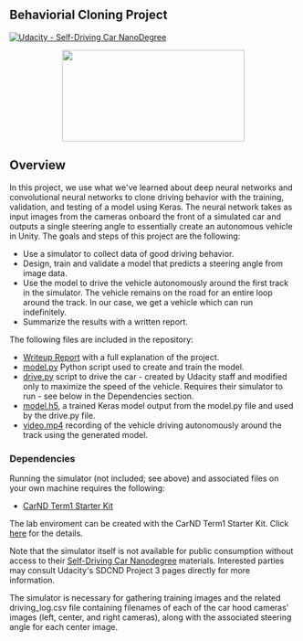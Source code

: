 ## Behaviorial Cloning Project

[![Udacity - Self-Driving Car NanoDegree](https://s3.amazonaws.com/udacity-sdc/github/shield-carnd.svg)](http://www.udacity.com/drive)

<p align="center">
  <img width="320" height="160" src="./pictures/clip.gif">
</p>

Overview
---
In this project, we use what we've learned about deep neural networks and convolutional neural networks to clone driving behavior with the training, validation, and testing of a model using Keras. The neural network takes as input images from the cameras onboard the front of a simulated car and outputs a single steering angle to essentially create an autonomous vehicle in Unity. The goals and steps of this project are the following:
* Use a simulator to collect data of good driving behavior.
* Design, train and validate a model that predicts a steering angle from image data.
* Use the model to drive the vehicle autonomously around the first track in the simulator. The vehicle remains on the road for an entire loop around the track. In our case, we get a vehicle which can run indefinitely.
* Summarize the results with a written report.

The following files are included in the repository: 
* [Writeup Report](http://) with a full explanation of the project.
* [model.py](http://) Python script used to create and train the model.
* [drive.py](http://) script to drive the car - created by Udacity staff and modified only to maximize the speed of the vehicle. Requires their simulator to run - see below in the Dependencies section.
* [model.h5](http://), a trained Keras model output from the model.py file and used by the drive.py file.
* [video.mp4](http://) recording of the vehicle driving autonomously around the track using the generated model.

### Dependencies
Running the simulator (not included; see above) and associated files on your own machine requires the following:

* [CarND Term1 Starter Kit](https://github.com/udacity/CarND-Term1-Starter-Kit)

The lab enviroment can be created with the CarND Term1 Starter Kit. Click [here](https://github.com/udacity/CarND-Term1-Starter-Kit/blob/master/README.md) for the details.

Note that the simulator itself is not available for public consumption without access to their [Self-Driving Car Nanodegree](http://www.udacity.com/drive) materials. Interested parties may consult Udacity's SDCND Project 3 pages directly for more information.

The simulator is necessary for gathering training images and the related driving_log.csv file containing filenames of each of the car hood cameras' images (left, center, and right cameras), along with the associated steering angle for each center image.
